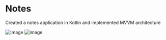 # Notes
Created a notes application in Kotlin and implemented MVVM architecture

![image](https://github.com/Pavan3avn/Notes/assets/109913778/272bf305-a701-4eda-ac37-02e2bd9f3d9d)
![image](https://github.com/Pavan3avn/Notes/assets/109913778/ee8ad35b-f8e2-423b-8978-2d062a4a60d8)

